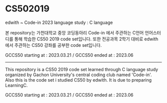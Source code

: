 # CS502019

edwith ~ Code-in 2023 language study : C language

본 repository는 가천대학교 중앙 코딩동아리 Code-in 에서 주관하는 C언어 언어스터디를 통해 학습한 CS50 2019 code set입니다. 또한 전공과목 2학기 대비로 edwith에서 주관하는 CS50 강좌를 공부한 code set입니다.

GCCS50 starting at : 2023.03.21 / 
GCCS50 ended at : 2023.06

---------------------------------

This repository is a CS50 2019 code set learned through C language study organized by Gachon University's central coding club named 'Code-in'. Also this is the code set i studied CS50 by edwith. It is due to preparing LearningC.

GCCS50 starting at : 2023.03.21 / 
GCCS50 ended at : 2023.06
